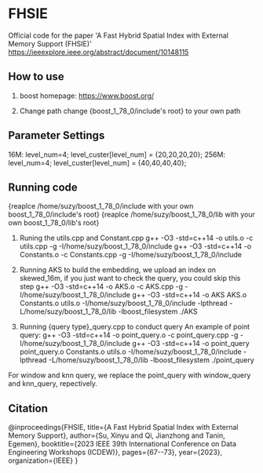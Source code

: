# FHSIE
Official code for the paper 'A Fast Hybrid Spatial Index with External Memory Support (FHSIE)'
https://ieeexplore.ieee.org/abstract/document/10148115

## How to use
1. boost
homepage: https://www.boost.org/

2. Change path
change {boost_1_78_0/include's root} to your own path


## Parameter Settings 
16M: level_num=4; level_custer[level_num] = {20,20,20,20};
256M: level_num=4; level_custer[level_num] = {40,40,40,40};

## Running code
{reaplce /home/suzy/boost_1_78_0/include with your own boost_1_78_0/include's root}
{reaplce /home/suzy/boost_1_78_0/lib with your own boost_1_78_0/lib's root}
1. Runing the utils.cpp and Constant.cpp
g++ -O3 -std=c++14 -o utils.o -c utils.cpp -g -I/home/suzy/boost_1_78_0/include
g++ -O3 -std=c++14 -o Constants.o -c Constants.cpp -g -I/home/suzy/boost_1_78_0/include

2. Running AKS to build the embedding, we upload an index on skewed_16m, if you just want to check the query, you could skip this step
g++ -O3 -std=c++14 -o AKS.o -c AKS.cpp -g -I/home/suzy/boost_1_78_0/include
g++ -O3 -std=c++14 -o AKS AKS.o Constants.o utils.o -I/home/suzy/boost_1_78_0/include -lpthread -L/home/suzy/boost_1_78_0/lib -lboost_filesystem
./AKS

3. Running {query type}_query.cpp to conduct query
An example of point query:
g++ -O3 -std=c++14 -o point_query.o -c point_query.cpp -g -I/home/suzy/boost_1_78_0/include
g++ -O3 -std=c++14 -o point_query point_query.o Constants.o utils.o -I/home/suzy/boost_1_78_0/include -lpthread -L/home/suzy/boost_1_78_0/lib -lboost_filesystem
./point_query

For window and knn query, we replace the point_query with window_query and knn_query, repectively.

## Citation
@inproceedings{FHSIE,
  title={A Fast Hybrid Spatial Index with External Memory Support},
  author={Su, Xinyu and Qi, Jianzhong and Tanin, Egemen},
  booktitle={2023 IEEE 39th International Conference on Data Engineering Workshops (ICDEW)},
  pages={67--73},
  year={2023},
  organization={IEEE}
}
